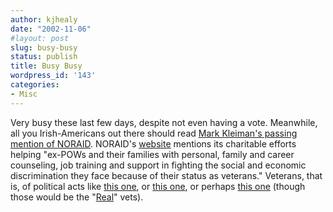 ```yaml
---
author: kjhealy
date: "2002-11-06"
#layout: post
slug: busy-busy
status: publish
title: Busy Busy
wordpress_id: '143'
categories:
- Misc
---
```


Very busy these last few days, despite not even having a vote. Meanwhile, all you Irish-Americans out there should read [Mark Kleiman's passing mention of NORAID](http://markarkleiman.blogspot.com/2002_11_01_markarkleiman_archive.html#85648521 "Mark A. R. Kleiman"). NORAID's [website](http://www.inac.org/) mentions its charitable efforts helping "ex-POWs and their families with personal, family and career counseling, job training and support in fighting the social and economic discrimination they face because of their status as veterans." Veterans, that is, of political acts like [this one](http://www.rte.ie/news/1999/0111/mccabe.html), or [this one](http://news.bbc.co.uk/2/hi/uk_news/northern_ireland/2290569.stm), or perhaps [this one](http://news.bbc.co.uk/2/hi/uk_news/northern_ireland/2193349.stm) (though those would be the "[Real](http://library.nps.navy.mil/home/tgp/rira.htm)" vets).
